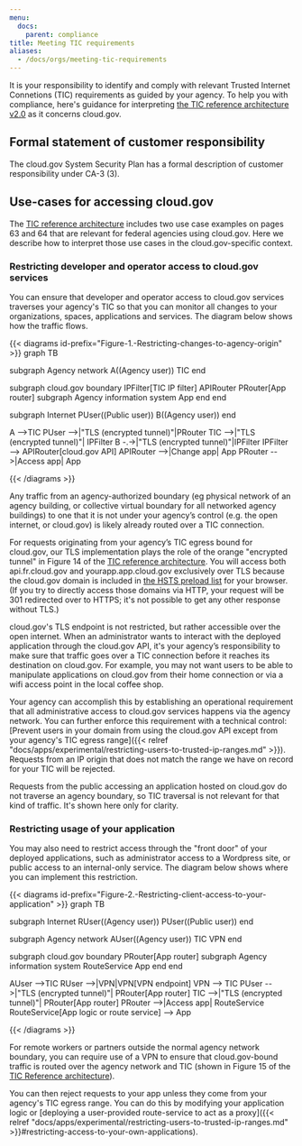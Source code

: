 ```yaml
---
menu:
  docs:
    parent: compliance
title: Meeting TIC requirements
aliases:
  - /docs/orgs/meeting-tic-requirements
---
```

It is your responsibility to identify and comply with relevant Trusted Internet Connetions (TIC) requirements as guided by your agency. To help you with compliance, here's guidance for interpreting [the TIC reference architecture v2.0](https://s3.amazonaws.com/sitesusa/wp-content/uploads/sites/482/2015/04/TIC_Ref_Arch_v2-0_2013.pdf) as it concerns cloud.gov.

## Formal statement of customer responsibility

The cloud.gov System Security Plan has a formal description of customer responsibility under CA-3 (3).

## Use-cases for accessing cloud.gov
The [TIC reference architecture](https://s3.amazonaws.com/sitesusa/wp-content/uploads/sites/482/2015/04/TIC_Ref_Arch_v2-0_2013.pdf) includes two use case examples on pages 63 and 64 that are relevant for federal agencies using cloud.gov. Here we describe how to interpret those use cases in the cloud.gov-specific context.

### Restricting developer and operator access to cloud.gov services

You can ensure that developer and operator access to cloud.gov services traverses your agency's TIC so that you can monitor all changes to your organizations, spaces, applications and services. The diagram below shows how the traffic flows.

{{< diagrams id-prefix="Figure-1.-Restricting-changes-to-agency-origin" >}}
graph TB

subgraph Agency network
  A((Agency user))
  TIC
end

subgraph cloud.gov boundary
  IPFilter[TIC IP filter]
  APIRouter
  PRouter[App router] 
  subgraph Agency information system
    App
  end 
end

subgraph Internet
  PUser((Public user))
  B((Agency user))
end

A -->TIC
PUser -->|"TLS (encrypted tunnel)"|PRouter
TIC -->|"TLS (encrypted tunnel)"| IPFilter
B -.->|"TLS (encrypted tunnel)"|IPFilter
IPFilter --> APIRouter[cloud.gov API]
APIRouter -->|Change app| App
PRouter -->|Access app| App

{{< /diagrams >}}

Any traffic from an agency-authorized boundary (eg physical network of an agency building, or collective virtual boundary for all networked agency buildings) to one that it is not under your agency’s control (e.g. the open internet, or cloud.gov) is likely already routed over a TIC connection.

For requests originating from your agency’s TIC egress bound for cloud.gov, our TLS implementation plays the role of the orange "encrypted tunnel" in Figure 14 of the [TIC reference architecture](https://s3.amazonaws.com/sitesusa/wp-content/uploads/sites/482/2015/04/TIC_Ref_Arch_v2-0_2013.pdf). You will access both api.fr.cloud.gov and yourapp.app.cloud.gov exclusively over TLS because the cloud.gov domain is included in [the HSTS preload list](https://hstspreload.org/) for your browser. (If you try to directly access those domains via HTTP, your request will be 301 redirected over to HTTPS; it's not possible to get any other response without TLS.)

cloud.gov's TLS endpoint is not restricted, but rather accessible over the open internet. When an administrator wants to interact with the deployed application through the cloud.gov API, it's your agency’s responsibility to make sure that traffic goes over a TIC connection before it reaches its destination on cloud.gov. For example, you may not want users to be able to manipulate applications on cloud.gov from their home connection or via a wifi access point in the local coffee shop.

Your agency can accomplish this by establishing an operational requirement that all administrative access to cloud.gov services happens via the agency network. You can further enforce this requirement with a technical control: [Prevent users in your domain from using the cloud.gov API except from your agency's TIC egress range]({{< relref "docs/apps/experimental/restricting-users-to-trusted-ip-ranges.md" >}}). Requests from an IP origin that does not match the range we have on record for your TIC will be rejected.

Requests from the public accessing an application hosted on cloud.gov do not traverse an agency boundary, so TIC traversal is not relevant for that kind of traffic. It's shown here only for clarity.

### Restricting usage of your application

You may also need to restrict access through the "front door" of your deployed applications, such as administrator access to a Wordpress site, or public access to an internal-only service. The diagram below shows where you can implement this restriction.

{{< diagrams id-prefix="Figure-2.-Restricting-client-access-to-your-application" >}}
graph TB

subgraph Internet
  RUser((Agency user))
  PUser((Public user))
end

subgraph Agency network
  AUser((Agency user))
  TIC
  VPN
end

subgraph cloud.gov boundary
  PRouter[App router] 
  subgraph Agency information system
    RouteService
    App
  end 
end

AUser -->TIC
RUser -->|VPN|VPN[VPN endpoint]
VPN --> TIC
PUser -->|"TLS (encrypted tunnel)"| PRouter[App router]
TIC -->|"TLS (encrypted tunnel)"| PRouter[App router]
PRouter -->|Access app| RouteService
RouteService[App logic or route service] --> App

{{< /diagrams >}}

For remote workers or partners outside the normal agency network boundary, you can require use of a VPN to ensure that cloud.gov-bound traffic is routed over the agency network and TIC (shown in Figure 15 of the [TIC Reference architecture](https://s3.amazonaws.com/sitesusa/wp-content/uploads/sites/482/2015/04/TIC_Ref_Arch_v2-0_2013.pdf)).

You can then reject requests to your app unless they come from your agency's TIC egress range. You can do this by modifying your application logic or [deploying a user-provided route-service to act as a proxy]({{< relref "docs/apps/experimental/restricting-users-to-trusted-ip-ranges.md" >}}#restricting-access-to-your-own-applications).




